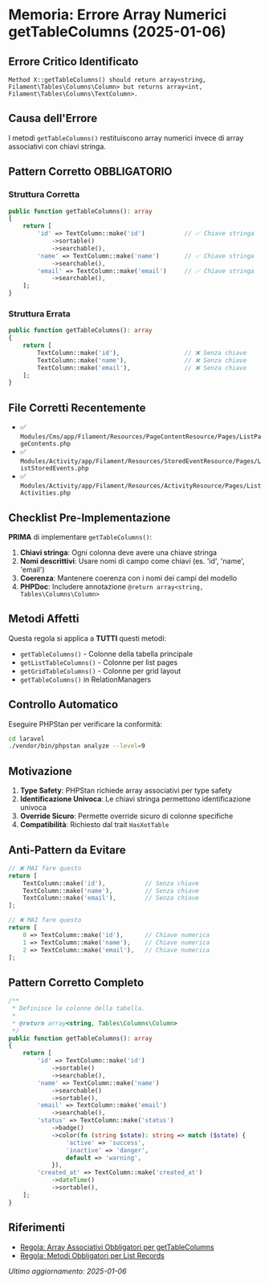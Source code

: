 # Memoria: Errore Array Numerici getTableColumns (2025-01-06)

## Errore Critico Identificato
```
Method X::getTableColumns() should return array<string, Filament\Tables\Columns\Column> but returns array<int, Filament\Tables\Columns\TextColumn>.
```

## Causa dell'Errore
I metodi `getTableColumns()` restituiscono array numerici invece di array associativi con chiavi stringa.

## Pattern Corretto OBBLIGATORIO

### Struttura Corretta
```php
public function getTableColumns(): array
{
    return [
        'id' => TextColumn::make('id')           // ✅ Chiave stringa
            ->sortable()
            ->searchable(),
        'name' => TextColumn::make('name')       // ✅ Chiave stringa
            ->searchable(),
        'email' => TextColumn::make('email')     // ✅ Chiave stringa
            ->searchable(),
    ];
}
```

### Struttura Errata
```php
public function getTableColumns(): array
{
    return [
        TextColumn::make('id'),                  // ❌ Senza chiave
        TextColumn::make('name'),                // ❌ Senza chiave
        TextColumn::make('email'),               // ❌ Senza chiave
    ];
}
```

## File Corretti Recentemente
- ✅ `Modules/Cms/app/Filament/Resources/PageContentResource/Pages/ListPageContents.php`
- ✅ `Modules/Activity/app/Filament/Resources/StoredEventResource/Pages/ListStoredEvents.php`
- ✅ `Modules/Activity/app/Filament/Resources/ActivityResource/Pages/ListActivities.php`

## Checklist Pre-Implementazione

**PRIMA** di implementare `getTableColumns()`:

1. **Chiavi stringa**: Ogni colonna deve avere una chiave stringa
2. **Nomi descrittivi**: Usare nomi di campo come chiavi (es. 'id', 'name', 'email')
3. **Coerenza**: Mantenere coerenza con i nomi dei campi del modello
4. **PHPDoc**: Includere annotazione `@return array<string, Tables\Columns\Column>`

## Metodi Affetti

Questa regola si applica a **TUTTI** questi metodi:
- `getTableColumns()` - Colonne della tabella principale
- `getListTableColumns()` - Colonne per list pages
- `getGridTableColumns()` - Colonne per grid layout
- `getTableColumns()` in RelationManagers

## Controllo Automatico

Eseguire PHPStan per verificare la conformità:
```bash
cd laravel
./vendor/bin/phpstan analyze --level=9
```

## Motivazione

1. **Type Safety**: PHPStan richiede array associativi per type safety
2. **Identificazione Univoca**: Le chiavi stringa permettono identificazione univoca
3. **Override Sicuro**: Permette override sicuro di colonne specifiche
4. **Compatibilità**: Richiesto dal trait `HasXotTable`

## Anti-Pattern da Evitare

```php
// ❌ MAI fare questo
return [
    TextColumn::make('id'),           // Senza chiave
    TextColumn::make('name'),         // Senza chiave
    TextColumn::make('email'),        // Senza chiave
];

// ❌ MAI fare questo
return [
    0 => TextColumn::make('id'),      // Chiave numerica
    1 => TextColumn::make('name'),    // Chiave numerica
    2 => TextColumn::make('email'),   // Chiave numerica
];
```

## Pattern Corretto Completo

```php
/**
 * Definisce le colonne della tabella.
 *
 * @return array<string, Tables\Columns\Column>
 */
public function getTableColumns(): array
{
    return [
        'id' => TextColumn::make('id')
            ->sortable()
            ->searchable(),
        'name' => TextColumn::make('name')
            ->searchable()
            ->sortable(),
        'email' => TextColumn::make('email')
            ->searchable(),
        'status' => TextColumn::make('status')
            ->badge()
            ->color(fn (string $state): string => match ($state) {
                'active' => 'success',
                'inactive' => 'danger',
                default => 'warning',
            }),
        'created_at' => TextColumn::make('created_at')
            ->dateTime()
            ->sortable(),
    ];
}
```

## Riferimenti

- [Regola: Array Associativi Obbligatori per getTableColumns](.cursor/rules/filament-table-columns-array-keys.md)
- [Regola: Metodi Obbligatori per List Records](.cursor/rules/filament-list-records-methods.md)

*Ultimo aggiornamento: 2025-01-06* 